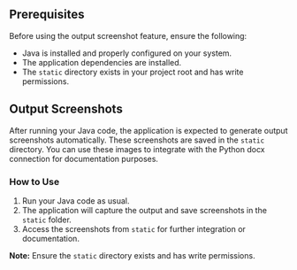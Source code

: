 ## Prerequisites

Before using the output screenshot feature, ensure the following:

- Java is installed and properly configured on your system.
- The application dependencies are installed.
- The `static` directory exists in your project root and has write permissions.

## Output Screenshots

After running your Java code, the application is expected to generate output screenshots automatically. These screenshots are saved in the `static` directory. You can use these images to integrate with the Python docx connection for documentation purposes.

### How to Use

1. Run your Java code as usual.
2. The application will capture the output and save screenshots in the `static` folder.
3. Access the screenshots from `static` for further integration or documentation.

**Note:** Ensure the `static` directory exists and has write permissions.

